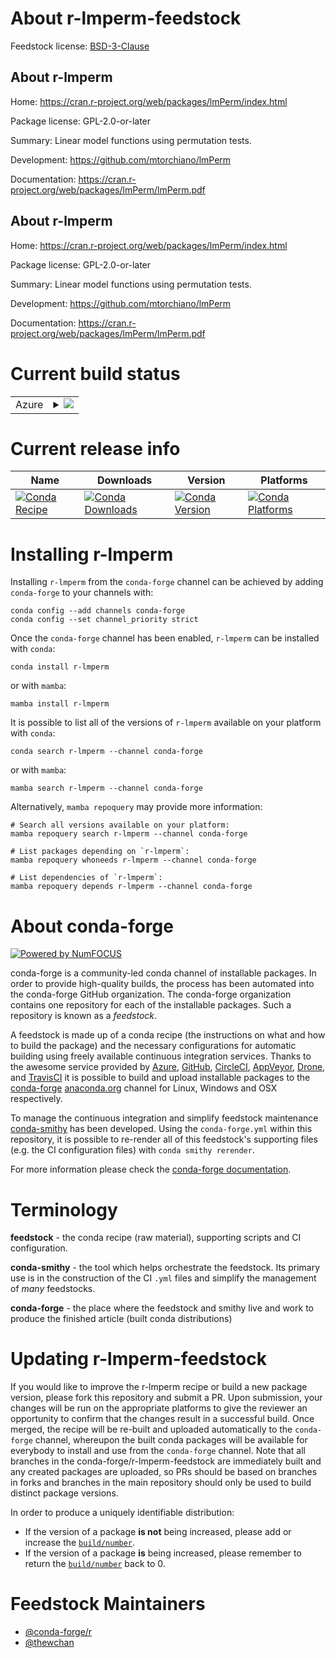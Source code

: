 About r-lmperm-feedstock
========================

Feedstock license: [BSD-3-Clause](https://github.com/conda-forge/r-lmperm-feedstock/blob/main/LICENSE.txt)


About r-lmperm
--------------

Home: https://cran.r-project.org/web/packages/lmPerm/index.html

Package license: GPL-2.0-or-later

Summary: Linear model functions using permutation tests.

Development: https://github.com/mtorchiano/lmPerm

Documentation: https://cran.r-project.org/web/packages/lmPerm/lmPerm.pdf

About r-lmperm
--------------

Home: https://cran.r-project.org/web/packages/lmPerm/index.html

Package license: GPL-2.0-or-later

Summary: Linear model functions using permutation tests.

Development: https://github.com/mtorchiano/lmPerm

Documentation: https://cran.r-project.org/web/packages/lmPerm/lmPerm.pdf

Current build status
====================


<table>
    
  <tr>
    <td>Azure</td>
    <td>
      <details>
        <summary>
          <a href="https://dev.azure.com/conda-forge/feedstock-builds/_build/latest?definitionId=17242&branchName=main">
            <img src="https://dev.azure.com/conda-forge/feedstock-builds/_apis/build/status/r-lmperm-feedstock?branchName=main">
          </a>
        </summary>
        <table>
          <thead><tr><th>Variant</th><th>Status</th></tr></thead>
          <tbody><tr>
              <td>linux_64_r_base4.3</td>
              <td>
                <a href="https://dev.azure.com/conda-forge/feedstock-builds/_build/latest?definitionId=17242&branchName=main">
                  <img src="https://dev.azure.com/conda-forge/feedstock-builds/_apis/build/status/r-lmperm-feedstock?branchName=main&jobName=linux&configuration=linux%20linux_64_r_base4.3" alt="variant">
                </a>
              </td>
            </tr><tr>
              <td>linux_64_r_base4.4</td>
              <td>
                <a href="https://dev.azure.com/conda-forge/feedstock-builds/_build/latest?definitionId=17242&branchName=main">
                  <img src="https://dev.azure.com/conda-forge/feedstock-builds/_apis/build/status/r-lmperm-feedstock?branchName=main&jobName=linux&configuration=linux%20linux_64_r_base4.4" alt="variant">
                </a>
              </td>
            </tr><tr>
              <td>osx_64_r_base4.3</td>
              <td>
                <a href="https://dev.azure.com/conda-forge/feedstock-builds/_build/latest?definitionId=17242&branchName=main">
                  <img src="https://dev.azure.com/conda-forge/feedstock-builds/_apis/build/status/r-lmperm-feedstock?branchName=main&jobName=osx&configuration=osx%20osx_64_r_base4.3" alt="variant">
                </a>
              </td>
            </tr><tr>
              <td>osx_64_r_base4.4</td>
              <td>
                <a href="https://dev.azure.com/conda-forge/feedstock-builds/_build/latest?definitionId=17242&branchName=main">
                  <img src="https://dev.azure.com/conda-forge/feedstock-builds/_apis/build/status/r-lmperm-feedstock?branchName=main&jobName=osx&configuration=osx%20osx_64_r_base4.4" alt="variant">
                </a>
              </td>
            </tr><tr>
              <td>win_64_r_base4.3</td>
              <td>
                <a href="https://dev.azure.com/conda-forge/feedstock-builds/_build/latest?definitionId=17242&branchName=main">
                  <img src="https://dev.azure.com/conda-forge/feedstock-builds/_apis/build/status/r-lmperm-feedstock?branchName=main&jobName=win&configuration=win%20win_64_r_base4.3" alt="variant">
                </a>
              </td>
            </tr><tr>
              <td>win_64_r_base4.4</td>
              <td>
                <a href="https://dev.azure.com/conda-forge/feedstock-builds/_build/latest?definitionId=17242&branchName=main">
                  <img src="https://dev.azure.com/conda-forge/feedstock-builds/_apis/build/status/r-lmperm-feedstock?branchName=main&jobName=win&configuration=win%20win_64_r_base4.4" alt="variant">
                </a>
              </td>
            </tr>
          </tbody>
        </table>
      </details>
    </td>
  </tr>
</table>

Current release info
====================

| Name | Downloads | Version | Platforms |
| --- | --- | --- | --- |
| [![Conda Recipe](https://img.shields.io/badge/recipe-r--lmperm-green.svg)](https://anaconda.org/conda-forge/r-lmperm) | [![Conda Downloads](https://img.shields.io/conda/dn/conda-forge/r-lmperm.svg)](https://anaconda.org/conda-forge/r-lmperm) | [![Conda Version](https://img.shields.io/conda/vn/conda-forge/r-lmperm.svg)](https://anaconda.org/conda-forge/r-lmperm) | [![Conda Platforms](https://img.shields.io/conda/pn/conda-forge/r-lmperm.svg)](https://anaconda.org/conda-forge/r-lmperm) |

Installing r-lmperm
===================

Installing `r-lmperm` from the `conda-forge` channel can be achieved by adding `conda-forge` to your channels with:

```
conda config --add channels conda-forge
conda config --set channel_priority strict
```

Once the `conda-forge` channel has been enabled, `r-lmperm` can be installed with `conda`:

```
conda install r-lmperm
```

or with `mamba`:

```
mamba install r-lmperm
```

It is possible to list all of the versions of `r-lmperm` available on your platform with `conda`:

```
conda search r-lmperm --channel conda-forge
```

or with `mamba`:

```
mamba search r-lmperm --channel conda-forge
```

Alternatively, `mamba repoquery` may provide more information:

```
# Search all versions available on your platform:
mamba repoquery search r-lmperm --channel conda-forge

# List packages depending on `r-lmperm`:
mamba repoquery whoneeds r-lmperm --channel conda-forge

# List dependencies of `r-lmperm`:
mamba repoquery depends r-lmperm --channel conda-forge
```


About conda-forge
=================

[![Powered by
NumFOCUS](https://img.shields.io/badge/powered%20by-NumFOCUS-orange.svg?style=flat&colorA=E1523D&colorB=007D8A)](https://numfocus.org)

conda-forge is a community-led conda channel of installable packages.
In order to provide high-quality builds, the process has been automated into the
conda-forge GitHub organization. The conda-forge organization contains one repository
for each of the installable packages. Such a repository is known as a *feedstock*.

A feedstock is made up of a conda recipe (the instructions on what and how to build
the package) and the necessary configurations for automatic building using freely
available continuous integration services. Thanks to the awesome service provided by
[Azure](https://azure.microsoft.com/en-us/services/devops/), [GitHub](https://github.com/),
[CircleCI](https://circleci.com/), [AppVeyor](https://www.appveyor.com/),
[Drone](https://cloud.drone.io/welcome), and [TravisCI](https://travis-ci.com/)
it is possible to build and upload installable packages to the
[conda-forge](https://anaconda.org/conda-forge) [anaconda.org](https://anaconda.org/)
channel for Linux, Windows and OSX respectively.

To manage the continuous integration and simplify feedstock maintenance
[conda-smithy](https://github.com/conda-forge/conda-smithy) has been developed.
Using the ``conda-forge.yml`` within this repository, it is possible to re-render all of
this feedstock's supporting files (e.g. the CI configuration files) with ``conda smithy rerender``.

For more information please check the [conda-forge documentation](https://conda-forge.org/docs/).

Terminology
===========

**feedstock** - the conda recipe (raw material), supporting scripts and CI configuration.

**conda-smithy** - the tool which helps orchestrate the feedstock.
                   Its primary use is in the construction of the CI ``.yml`` files
                   and simplify the management of *many* feedstocks.

**conda-forge** - the place where the feedstock and smithy live and work to
                  produce the finished article (built conda distributions)


Updating r-lmperm-feedstock
===========================

If you would like to improve the r-lmperm recipe or build a new
package version, please fork this repository and submit a PR. Upon submission,
your changes will be run on the appropriate platforms to give the reviewer an
opportunity to confirm that the changes result in a successful build. Once
merged, the recipe will be re-built and uploaded automatically to the
`conda-forge` channel, whereupon the built conda packages will be available for
everybody to install and use from the `conda-forge` channel.
Note that all branches in the conda-forge/r-lmperm-feedstock are
immediately built and any created packages are uploaded, so PRs should be based
on branches in forks and branches in the main repository should only be used to
build distinct package versions.

In order to produce a uniquely identifiable distribution:
 * If the version of a package **is not** being increased, please add or increase
   the [``build/number``](https://docs.conda.io/projects/conda-build/en/latest/resources/define-metadata.html#build-number-and-string).
 * If the version of a package **is** being increased, please remember to return
   the [``build/number``](https://docs.conda.io/projects/conda-build/en/latest/resources/define-metadata.html#build-number-and-string)
   back to 0.

Feedstock Maintainers
=====================

* [@conda-forge/r](https://github.com/conda-forge/r/)
* [@thewchan](https://github.com/thewchan/)


